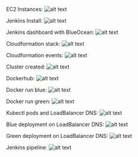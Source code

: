 EC2 Instances:
![alt text](https://github.com/aishjayashankar/Udacity-Could-DevOps-Nanodegree-Capstone/blob/master/images/Screenshot1-ec2instances.JPG?raw=true)

Jenkins Install:
![alt text](https://github.com/aishjayashankar/Udacity-Could-DevOps-Nanodegree-Capstone/blob/master/images/Screenshot2-jenkinsinstall.JPG?raw=true)

Jenkins dashboard with BlueOcean:
![alt text](https://github.com/aishjayashankar/Udacity-Could-DevOps-Nanodegree-Capstone/blob/master/images/Screenshot3-blueocean.JPG?raw=true)

Cloudformation stack:
![alt text](https://github.com/aishjayashankar/Udacity-Could-DevOps-Nanodegree-Capstone/blob/master/images/Screenshot4-cloudformation.JPG?raw=true)

Cloudformation events:
![alt text](https://github.com/aishjayashankar/Udacity-Could-DevOps-Nanodegree-Capstone/blob/master/images/Screenshot5-cloudformationevents.JPG?raw=true)

Cluster created:
![alt text](https://github.com/aishjayashankar/Udacity-Could-DevOps-Nanodegree-Capstone/blob/master/images/Screenshot6-cluster.JPG?raw=true)

Dockerhub:
![alt text](https://github.com/aishjayashankar/Udacity-Could-DevOps-Nanodegree-Capstone/blob/master/images/Screenshot7-dockerhub.JPG?raw=true)

Docker run blue:
![alt text](https://github.com/aishjayashankar/Udacity-Could-DevOps-Nanodegree-Capstone/blob/master/images/Screenshot8-dockerrunblue.JPG?raw=true)

Docker run green:
![alt text](https://github.com/aishjayashankar/Udacity-Could-DevOps-Nanodegree-Capstone/blob/master/images/Screenshot9-dockerrungreen.JPG?raw=true)

Kubectl pods and LoadBalancer DNS:
![alt text](https://github.com/aishjayashankar/Udacity-Could-DevOps-Nanodegree-Capstone/blob/master/images/Screenshot10-pods_and_loadbalancer.JPG?raw=true)

Blue deployment on LoadBalancer DNS:
![alt text](https://github.com/aishjayashankar/Udacity-Could-DevOps-Nanodegree-Capstone/blob/master/images/Screenshot11-bluedeployment.JPG?raw=true)

Green deployment on LoadBalancer DNS:
![alt text](https://github.com/aishjayashankar/Udacity-Could-DevOps-Nanodegree-Capstone/blob/master/images/Screenshot12-greendeployment.JPG?raw=true)

Jenkins pipeline:
![alt text](https://github.com/aishjayashankar/Udacity-Could-DevOps-Nanodegree-Capstone/blob/master/images/Screenshot13-jenkins-passed.JPG?raw=true)

